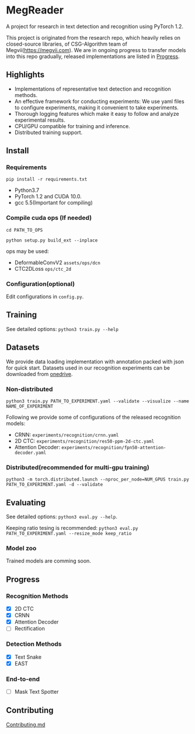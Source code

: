 # MegReader
A project for research in text detection and recognition using PyTorch 1.2.

This project is originated from the research repo, which heavily relies on closed-source libraries, of CSG-Algorithm team of Megvii(https://megvii.com).
We are in ongoing progress to transfer models into this repo gradually, released implementations are listed in [Progress](#progress).

## Highlights

- Implementations of representative text detection and recognition methods.
- An effective framework for conducting experiments: We use yaml files to configure experiments, making it convenient to take experiments.
- Thorough logging features which make it easy to follow and analyze experimental results.
- CPU/GPU compatible for training and inference.
- Distributed training support.

## Install

### Requirements

`pip install -r requirements.txt`

- Python3.7
- PyTorch 1.2 and CUDA 10.0.
- gcc 5.5(Important for compiling)

### Compile cuda ops (If needed)
```
cd PATH_TO_OPS

python setup.py build_ext --inplace
```
ops may be used:
- DeformableConvV2 `assets/ops/dcn`
- CTC2DLoss `ops/ctc_2d`

### Configuration(optional)

Edit configurations in `config.py`.

## Training

See detailed options: `python3 train.py --help`

## Datasets
We provide data loading implementation with annotation packed with json for quick start.
Datasets used in our recognition experiments can be downloaded from [onedrive](https://megvii-my.sharepoint.cn/:f:/g/personal/wanzhaoyi_megvii_com/EjkcrpmiW6hJrUKY-0fEBRABvNMtYniUPfWLVptMmy9-6w?e=bJaYFo).

### Non-distributed

`python3 train.py PATH_TO_EXPERIMENT.yaml --validate --visualize --name NAME_OF_EXPERIMENT`

Following we provide some of configurations of the released recognition models:

- CRNN: `experiments/recognition/crnn.yaml`
- 2D CTC: `experiments/recognition/res50-ppm-2d-ctc.yaml`
- Attention Decoder: `experiments/recognition/fpn50-attention-decoder.yaml`

### Distributed(recommended for multi-gpu training)

`python3 -m torch.distributed.launch --nproc_per_node=NUM_GPUS train.py PATH_TO_EXPERIMENT.yaml -d --validate`

<!--
### Setup your own dataset
-->


## Evaluating

See detailed options: `python3 eval.py --help`.

Keeping ratio tesing is recommended: `python3 eval.py PATH_TO_EXPERIMENT.yaml --resize_mode keep_ratio`


### Model zoo
Trained models are comming soon.
<!--
Our trained model can be downloaded from xxx.
-->

## Progress
### Recognition Methods
- [x] 2D CTC
- [x] CRNN
- [x] Attention Decoder
- [ ] Rectification

### Detection Methods
- [x] Text Snake
- [x] EAST

### End-to-end
- [ ] Mask Text Spotter

## Contributing

[Contributing.md](CONTRIBUTING.md)
